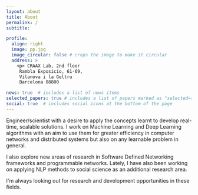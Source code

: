 ```yaml
---
layout: about
title: About
permalink: /
subtitle: 

profile:
  align: right
  image: pp.jpg
  image_circular: false # crops the image to make it circular
  address: >
    <p> CRAAX Lab, 2nd floor
     Rambla Exposicio, 61-69,
     Vilanova i la Geltru 
     Barcelona 08800 

news: true  # includes a list of news items
selected_papers: true # includes a list of papers marked as "selected={true}"
social: true  # includes social icons at the bottom of the page
---
```

<p>
Engineer/scientist with a desire to apply the concepts learnt to develop real-time, scalable solutions. I work on Machine Learning and Deep Learning algorithms with an aim to use them for greater efficiency in computer networks and distributed systems but also on any learnable problem in general. </p>

<p>I also explore new areas of research in Software Defined Networking frameworks and programmable networks. Lately, I have also been working on applying NLP methods to social science as an additional research area.</p>

<p> I'm always looking out for research and development opportunities in these fields. </p>

<!--- Put your address / P.O. box / other info right below your picture. You can also disable any these elements by editing `profile` property of the YAML header of your `_pages/about.md`. Edit `_bibliography/papers.bib` and Jekyll will render your [publications page](/al-folio/publications/) automatically. 

Link to your social media connections, too. This theme is set up to use [Font Awesome icons](http://fortawesome.github.io/Font-Awesome/) and [Academicons](https://jpswalsh.github.io/academicons/), like the ones below. Add your Facebook, Twitter, LinkedIn, Google Scholar, or just disable all of them. -->
